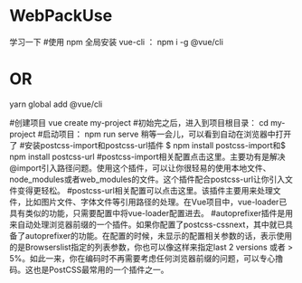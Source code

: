 # WebPackUse
学习一下
#使用 npm 全局安装 vue-cli ：
npm i -g @vue/cli
# OR
yarn global add @vue/cli

#创建项目
vue create my-project
#初始完之后，进入到项目根目录：
cd my-project
#启动项目：
npm run serve
稍等一会儿，可以看到自动在浏览器中打开了
#安装postcss-import和postcss-url插件
$ npm install postcss-import和$ npm install postcss-url
#postcss-import相关配置点击这里。主要功有是解决@import引入路径问题。使用这个插件，可以让你很轻易的使用本地文件、node_modules或者web_modules的文件。这个插件配合postcss-url让你引入文件变得更轻松。
#postcss-url相关配置可以点击这里。该插件主要用来处理文件，比如图片文件、字体文件等引用路径的处理。在Vue项目中，vue-loader已具有类似的功能，只需要配置中将vue-loader配置进去。
#autoprefixer插件是用来自动处理浏览器前缀的一个插件。如果你配置了postcss-cssnext，其中就已具备了autoprefixer的功能。在配置的时候，未显示的配置相关参数的话，表示使用的是Browserslist指定的列表参数，你也可以像这样来指定last 2 versions 或者 > 5%。如此一来，你在编码时不再需要考虑任何浏览器前缀的问题，可以专心撸码。这也是PostCSS最常用的一个插件之一。
